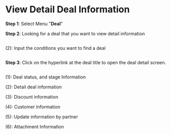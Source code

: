 # View Detail Deal Information

**Step 1**: Select Menu "**Deal**"

**Step 2**: Looking for a deal that you want to view detail information

<figure><img src="https://docs.vngcloud.vn/download/attachments/67993760/image2023-11-10_11-29-11.png?version=1&#x26;modificationDate=1699590551000&#x26;api=v2" alt=""><figcaption></figcaption></figure>

(2): Input the conditions you want to find a deal

<figure><img src="https://docs.vngcloud.vn/download/attachments/67993760/image2023-11-10_11-30-48.png?version=1&#x26;modificationDate=1699590648000&#x26;api=v2" alt=""><figcaption></figcaption></figure>

**Step 3**: Click on the hyperlink at the deal title to open the deal detail screen.

<figure><img src="https://docs.vngcloud.vn/download/attachments/67993760/image2023-11-10_11-41-54.png?version=1&#x26;modificationDate=1699591314000&#x26;api=v2" alt=""><figcaption></figcaption></figure>

(1): Deal status, and stage Information&#x20;

(2): Detail deal information

(3): Discount information

(4): Customer information

(5): Update information by partner

(6): Attachment Information
